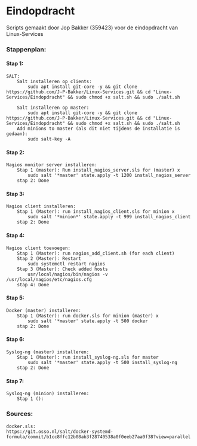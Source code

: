 # Eindopdracht

Scripts gemaakt door Jop Bakker (359423) voor de eindopdracht van Linux-Services

### Stappenplan:
#### Stap 1:
```
SALT:
	Salt installeren op clients:
		sudo apt install git-core -y && git clone https://github.com/J-P-Bakker/Linux-Services.git && cd "Linux-Services/Eindopdracht" && sudo chmod +x salt.sh && sudo ./salt.sh

	Salt installeren op master:
		sudo apt install git-core -y && git clone https://github.com/J-P-Bakker/Linux-Services.git && cd "Linux-Services/Eindopdracht" && sudo chmod +x salt.sh && sudo ./salt.sh
	Add minions to master (als dit niet tijdens de installatie is gedaan):
		sudo salt-key -A
```
#### Stap 2:
```
Nagios monitor server installeren:
	Stap 1 (master): Run install_nagios_server.sls for (master) x
		sudo salt '*master' state.apply -t 1200 install_nagios_server
	stap 2: Done
```
#### Stap 3:
```
Nagios client installeren:
	Stap 1 (Master): run install_nagios_client.sls for minion x
		sudo salt '*minion*' state.apply -t 999 install_nagios_client
	stap 2: Done
```
#### Stap 4:
```
Nagios client toevoegen:
	Stap 1 (Master): run nagios_add_client.sh (for each client)
	Stap 2 (Master): Restart
		sudo systemctl restart nagios
	Stap 3 (Master): Check added hosts
		usr/local/nagios/bin/nagios -v /usr/local/nagios/etc/nagios.cfg
	stap 4: Done
```
#### Stap 5:
```
Docker (master) installeren:
	Stap 1 (Master): run docker.sls for minion (master) x
		sudo salt '*master' state.apply -t 500 docker
	stap 2: Done
```
#### Stap 6:
```
Syslog-ng (master) installeren:
	Stap 1 (Master): run install_syslog-ng.sls for master
		sudo salt '*master' state.apply -t 500 install_syslog-ng
	stap 2: Done
```
#### Stap 7:
```
Syslog-ng (minion) installeren:
	Stap 1 (): 
```

### Sources:
```
docker.sls:
https://git.osso.nl/salt/docker-systemd-formula/commit/b1cc8ffc12b08ab3f28740538a0f0eeb27aa0f38?view=parallel



```